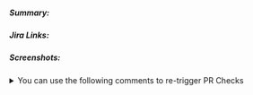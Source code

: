 ##### Summary:

<!--- Add summary of your changes here -->

##### Jira Links:

<!--- Add jira links for your changes here -->

##### Screenshots:
<!--- Add screenshots for your changes here -->

<details>
  <summary>You can use the following comments to re-trigger PR Checks</summary>
  - Jest: `retrigger jest`
  - Prettier: `retrigger prettier`
  - Type Check: `retrigger typecheck`
  - ESLint: `retrigger eslint`
  - Standards: `retrigger standards`
  - Build: `retrigger build`
  - Title Check: `retrigger titlecheck`
  - Coverage: `retrigger coverage`
  - Rebase: `trigger rebase`
  - Cypress: `trigger cypress`
  - Fix Prettier - `fix prettier`
</details>

